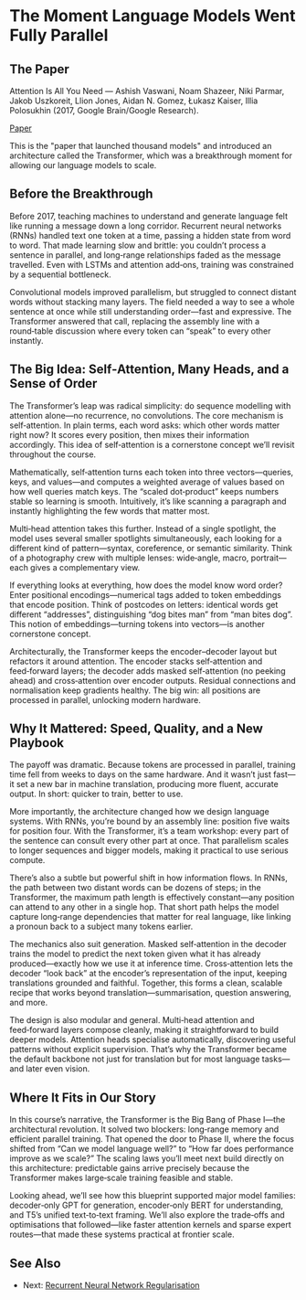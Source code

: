 # The Moment Language Models Went Fully Parallel

## The Paper

Attention Is All You Need — Ashish Vaswani, Noam Shazeer, Niki Parmar, Jakob
Uszkoreit, Llion Jones, Aidan N. Gomez, Łukasz Kaiser, Illia Polosukhin (2017,
Google Brain/Google Research).


[Paper](llm_papers_syllabus/Attention_Is_All_You_Need_Vaswani_2017.pdf)

This is the "paper that launched thousand models" and introduced an architecture called the Transformer, which was a breakthrough moment for allowing our language models to scale. 

## Before the Breakthrough

Before 2017, teaching machines to understand and generate language felt like
running a message down a long corridor. Recurrent neural networks (RNNs)
handled text one token at a time, passing a hidden state from word to word.
That made learning slow and brittle: you couldn’t process a sentence in
parallel, and long‑range relationships faded as the message travelled. Even
with LSTMs and attention add‑ons, training was constrained by a sequential
bottleneck.

Convolutional models improved parallelism, but struggled to connect distant
words without stacking many layers. The field needed a way to see a whole
sentence at once while still understanding order—fast and expressive. The
Transformer answered that call, replacing the assembly line with a round‑table
discussion where every token can “speak” to every other instantly.

## The Big Idea: Self‑Attention, Many Heads, and a Sense of Order

The Transformer’s leap was radical simplicity: do sequence modelling with
attention alone—no recurrence, no convolutions. The core mechanism is
self‑attention. In plain terms, each word asks: which other words matter right
now? It scores every position, then mixes their information accordingly. This
idea of self‑attention is a cornerstone concept we’ll revisit throughout the
course.

Mathematically, self‑attention turns each token into three vectors—queries,
keys, and values—and computes a weighted average of values based on how well
queries match keys. The “scaled dot‑product” keeps numbers stable so learning
is smooth. Intuitively, it’s like scanning a paragraph and instantly
highlighting the few words that matter most.

Multi‑head attention takes this further. Instead of a single spotlight, the
model uses several smaller spotlights simultaneously, each looking for a
different kind of pattern—syntax, coreference, or semantic similarity. Think of
a photography crew with multiple lenses: wide‑angle, macro, portrait—each gives
a complementary view.

If everything looks at everything, how does the model know word order? Enter
positional encodings—numerical tags added to token embeddings that encode
position. Think of postcodes on letters: identical words get different
“addresses”, distinguishing “dog bites man” from “man bites dog”. This notion of
embeddings—turning tokens into vectors—is another cornerstone concept.

Architecturally, the Transformer keeps the encoder–decoder layout but refactors
it around attention. The encoder stacks self‑attention and feed‑forward layers;
the decoder adds masked self‑attention (no peeking ahead) and cross‑attention
over encoder outputs. Residual connections and normalisation keep gradients
healthy. The big win: all positions are processed in parallel, unlocking modern
hardware.

## Why It Mattered: Speed, Quality, and a New Playbook

The payoff was dramatic. Because tokens are processed in parallel, training time
fell from weeks to days on the same hardware. And it wasn’t just fast—it set a
new bar in machine translation, producing more fluent, accurate output. In
short: quicker to train, better to use.

More importantly, the architecture changed how we design language systems. With
RNNs, you’re bound by an assembly line: position five waits for position four.
With the Transformer, it’s a team workshop: every part of the sentence can
consult every other part at once. That parallelism scales to longer sequences
and bigger models, making it practical to use serious compute.

There’s also a subtle but powerful shift in how information flows. In RNNs, the
path between two distant words can be dozens of steps; in the Transformer, the
maximum path length is effectively constant—any position can attend to any
other in a single hop. That short path helps the model capture long‑range
dependencies that matter for real language, like linking a pronoun back to a
subject many tokens earlier.

The mechanics also suit generation. Masked self‑attention in the decoder trains
the model to predict the next token given what it has already produced—exactly
how we use it at inference time. Cross‑attention lets the decoder “look back”
at the encoder’s representation of the input, keeping translations grounded and
faithful. Together, this forms a clean, scalable recipe that works beyond
translation—summarisation, question answering, and more.

The design is also modular and general. Multi‑head attention and feed‑forward
layers compose cleanly, making it straightforward to build deeper models.
Attention heads specialise automatically, discovering useful patterns without
explicit supervision. That’s why the Transformer became the default backbone
not just for translation but for most language tasks—and later even vision.

## Where It Fits in Our Story

In this course’s narrative, the Transformer is the Big Bang of Phase I—the
architectural revolution. It solved two blockers: long‑range memory and
efficient parallel training. That opened the door to Phase II, where the focus
shifted from “Can we model
language well?” to “How far does performance improve as we scale?” The scaling
laws you’ll meet next build directly on this architecture: predictable gains
arrive precisely because the Transformer makes large‑scale training feasible and
stable.

Looking ahead, we’ll see how this blueprint supported major model families:
decoder‑only GPT for generation, encoder‑only BERT for understanding, and T5’s
unified text‑to‑text framing. We’ll also explore the trade‑offs and
optimisations that followed—like faster attention kernels and sparse expert
routes—that made these systems practical at frontier scale.


## See Also
- Next: [Recurrent Neural Network Regularisation](02-rnn-regularization-zaremba-2014.md)
